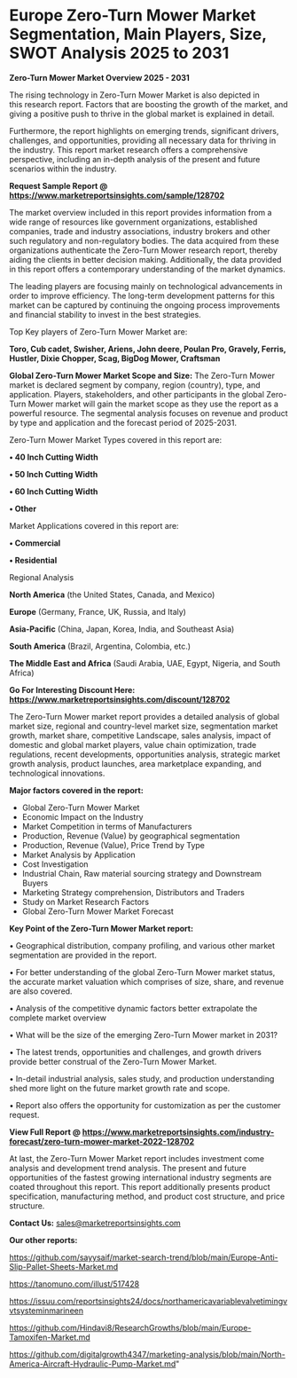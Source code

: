 # Europe Zero-Turn Mower Market Segmentation, Main Players, Size, SWOT Analysis 2025 to 2031

<Strong> Zero-Turn Mower Market Overview 2025 - 2031</strong>

The rising technology in Zero-Turn Mower Market is also depicted in this research report. Factors that are boosting the growth of the market, and giving a positive push to thrive in the global market is explained in detail.

Furthermore, the report highlights on emerging trends, significant drivers, challenges, and opportunities, providing all necessary data for thriving in the industry. This report market research offers a comprehensive perspective, including an in-depth analysis of the present and future scenarios within the industry.

<strong>Request Sample Report @ <a href=https://www.marketreportsinsights.com/sample/128702>https://www.marketreportsinsights.com/sample/128702</a></strong>

The market overview included in this report provides information from a wide range of resources like government organizations, established companies, trade and industry associations, industry brokers and other such regulatory and non-regulatory bodies. The data acquired from these organizations authenticate the Zero-Turn Mower research report, thereby aiding the clients in better decision making. Additionally, the data provided in this report offers a contemporary understanding of the market dynamics.

The leading players are focusing mainly on technological advancements in order to improve efficiency. The long-term development patterns for this market can be captured by continuing the ongoing process improvements and financial stability to invest in the best strategies.

Top Key players of Zero-Turn Mower Market are:

<strong>Toro, Cub cadet, Swisher, Ariens, John deere, Poulan Pro, Gravely, Ferris, Hustler, Dixie Chopper, Scag, BigDog Mower, Craftsman</strong>

<strong><b>Global Zero-Turn Mower Market Scope and Size:</b></strong>
The Zero-Turn Mower market is declared segment by company, region (country), type, and application. Players, stakeholders, and other participants in the global Zero-Turn Mower market will gain the market scope as they use the report as a powerful resource. The segmental analysis focuses on revenue and product by type and application and the forecast period of 2025-2031.

Zero-Turn Mower Market Types covered in this report are:

<strong>• 40 Inch Cutting Width

• 50 Inch Cutting Width

• 60 Inch Cutting Width

• Other</strong>

Market Applications covered in this report are:

<strong>• Commercial

• Residential</strong> 

Regional Analysis

<strong>North America</strong> (the United States, Canada, and Mexico)

<strong>Europe</strong> (Germany, France, UK, Russia, and Italy)

<strong>Asia-Pacific</strong> (China, Japan, Korea, India, and Southeast Asia)

<strong>South America</strong> (Brazil, Argentina, Colombia, etc.)

<strong>The Middle East and Africa</strong> (Saudi Arabia, UAE, Egypt, Nigeria, and South Africa)

<strong>Go For Interesting Discount Here: <a href=https://www.marketreportsinsights.com/discount/128702>https://www.marketreportsinsights.com/discount/128702</a></strong>

The Zero-Turn Mower market report provides a detailed analysis of global market size, regional and country-level market size, segmentation market growth, market share, competitive Landscape, sales analysis, impact of domestic and global market players, value chain optimization, trade regulations, recent developments, opportunities analysis, strategic market growth analysis, product launches, area marketplace expanding, and technological innovations.

<strong><b>Major factors covered in the report:</b></strong>
<ul>
  <li>Global Zero-Turn Mower Market </li>
  <li>Economic Impact on the Industry</li>
  <li>Market Competition in terms of Manufacturers</li>
  <li>Production, Revenue (Value) by geographical segmentation</li>
  <li>Production, Revenue (Value), Price Trend by Type</li>
  <li>Market Analysis by Application</li>
  <li>Cost Investigation</li>
  <li>Industrial Chain, Raw material sourcing strategy and Downstream Buyers</li>
  <li>Marketing Strategy comprehension, Distributors and Traders</li>
  <li>Study on Market Research Factors</li>
  <li>Global Zero-Turn Mower Market Forecast</li>
</ul>

<strong><b>Key Point of the Zero-Turn Mower Market report:</b></strong>

• Geographical distribution, company profiling, and various other market segmentation are provided in the report.

• For better understanding of the global Zero-Turn Mower market status, the accurate market valuation which comprises of size, share, and revenue are also covered.

• Analysis of the competitive dynamic factors better extrapolate the complete market overview

• What will be the size of the emerging Zero-Turn Mower market in 2031?

• The latest trends, opportunities and challenges, and growth drivers provide better construal of the Zero-Turn Mower Market.

• In-detail industrial analysis, sales study, and production understanding shed more light on the future market growth rate and scope.

• Report also offers the opportunity for customization as per the customer request.

<strong><b>View Full Report @ <a href=https://www.marketreportsinsights.com/industry-forecast/zero-turn-mower-market-2022-128702>https://www.marketreportsinsights.com/industry-forecast/zero-turn-mower-market-2022-128702</a></b></strong>


At last, the Zero-Turn Mower Market report includes investment come analysis and development trend analysis. The present and future opportunities of the fastest growing international industry segments are coated throughout this report. This report additionally presents product specification, manufacturing method, and product cost structure, and price structure.

<strong>Contact Us:</strong>
sales@marketreportsinsights.com

<strong>Our other reports:</strong>

<a href=https://github.com/sayysaif/market-search-trend/blob/main/Europe-Anti-Slip-Pallet-Sheets-Market.md>https://github.com/sayysaif/market-search-trend/blob/main/Europe-Anti-Slip-Pallet-Sheets-Market.md</a>

<a href=https://tanomuno.com/illust/517428>https://tanomuno.com/illust/517428</a>

<a href=https://issuu.com/reportsinsights24/docs/northamericavariablevalvetimingvvtsysteminmarineen>https://issuu.com/reportsinsights24/docs/northamericavariablevalvetimingvvtsysteminmarineen</a>

<a href=https://github.com/Hindavi8/ResearchGrowths/blob/main/Europe-Tamoxifen-Market.md>https://github.com/Hindavi8/ResearchGrowths/blob/main/Europe-Tamoxifen-Market.md</a>

<a href=https://github.com/digitalgrowth4347/marketing-analysis/blob/main/North-America-Aircraft-Hydraulic-Pump-Market.md>https://github.com/digitalgrowth4347/marketing-analysis/blob/main/North-America-Aircraft-Hydraulic-Pump-Market.md</a>"
